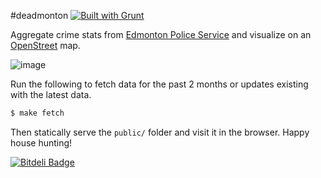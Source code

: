 #deadmonton  [![Built with Grunt](https://cdn.gruntjs.com/builtwith.png)](http://gruntjs.com/)

Aggregate crime stats from [Edmonton Police Service](http://crimemapping.edmontonpolice.ca/) and visualize on an [OpenStreet](http://www.openstreetmap.org) map.

![image](https://raw.github.com/radekstepan/deadmonton/master/example.png)

Run the following to fetch data for the past 2 months or updates existing with the latest data.

```bash
$ make fetch
```

Then statically serve the `public/` folder and visit it in the browser. Happy house hunting!

[![Bitdeli Badge](https://d2weczhvl823v0.cloudfront.net/radekstepan/deadmonton/trend.png)](https://bitdeli.com/free "Bitdeli Badge")

